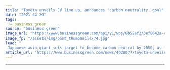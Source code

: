 ```yaml
---
title: "Toyota unveils EV line up, announces 'carbon neutrality' goal"
date: "2021-04-20"
tags: 
  - business green
source: "business green"
image_url: "https://www.businessgreen.com/api/v1/wps/8b52ef2/3ef8642a-ed6b-48a3-a7bf-7bf890fe323a/2/Toyota-Bz-185x114.jpg"
image_fp: "/assets/img/post_thumbnails/74.jpg"
lead: "
 Japanese auto giant sets target to become carbon neutral by 2050, as it promises to launch 15 new battery electric models by 2025 ..."
article_url: "https://www.businessgreen.com/news/4030077/toyota-unveils-ev-line-announces-carbon-neutrality-goal"
---
```


---
